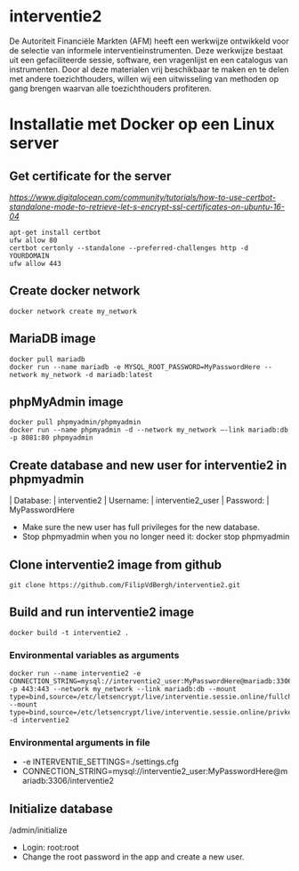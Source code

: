 # interventie2
De Autoriteit Financiële Markten (AFM) heeft een werkwijze ontwikkeld voor de selectie van informele interventieinstrumenten. Deze werkwijze bestaat uit een gefaciliteerde sessie, software, een vragenlijst en een catalogus van instrumenten. Door al deze materialen vrij beschikbaar te maken en te delen met andere toezichthouders, willen wij een uitwisseling van methoden op gang brengen waarvan alle toezichthouders profiteren.

# Installatie met Docker op een Linux server
## Get certificate for the server
*https://www.digitalocean.com/community/tutorials/how-to-use-certbot-standalone-mode-to-retrieve-let-s-encrypt-ssl-certificates-on-ubuntu-16-04*

    apt-get install certbot
    ufw allow 80
    certbot certonly --standalone --preferred-challenges http -d YOURDOMAIN
    ufw allow 443

## Create docker network
    docker network create my_network

## MariaDB image
    docker pull mariadb
    docker run --name mariadb -e MYSQL_ROOT_PASSWORD=MyPasswordHere --network my_network -d mariadb:latest

## phpMyAdmin image
    docker pull phpmyadmin/phpmyadmin
    docker run --name phpmyadmin -d --network my_network –-link mariadb:db -p 8081:80 phpmyadmin

## Create database and new user for interventie2 in phpmyadmin
| Database:            | interventie2
| Username:            | interventie2_user
| Password:            | MyPasswordHere

- Make sure the new user has full privileges for the new database.
- Stop phpmyadmin when you no longer need it:
    docker stop phpmyadmin

## Clone interventie2 image from github
    git clone https://github.com/FilipVdBergh/interventie2.git

## Build and run interventie2 image
    docker build -t interventie2 .

### Environmental variables as arguments
    docker run --name interventie2 -e CONNECTION_STRING=mysql://interventie2_user:MyPasswordHere@mariadb:3306/interventie2 -p 443:443 --network my_network --link mariadb:db --mount type=bind,source=/etc/letsencrypt/live/interventie.sessie.online/fullchain.pem,target=/etc/letsencrypt/certificates/fullchain.pem --mount type=bind,source=/etc/letsencrypt/live/interventie.sessie.online/privkey.pem,target=/etc/letsencrypt/certificates/privkey.pem -d interventie2

### Environmental arguments in file
- -e INTERVENTIE_SETTINGS=./settings.cfg
- CONNECTION_STRING=mysql://interventie2_user:MyPasswordHere@mariadb:3306/interventie2

## Initialize database
<ip-address>/admin/initialize
- Login:             root:root
- Change the root password in the app and create a new user.
